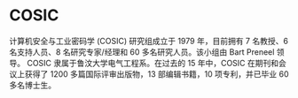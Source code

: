 # COSIC


计算机安全与工业密码学 (COSIC) 研究组成立于 1979 年，目前拥有 7 名教授、6 名支持人员、8 名研究专家/经理和 60 多名研究人员。该小组由 Bart Preneel 领导。
COSIC 隶属于鲁汶大学电气工程系。在过去的 15 年中，COSIC 在期刊和会议上获得了 1200 多篇国际评审出版物，13 部编辑书籍，10 项专利，并已毕业 60 多名博士生。
